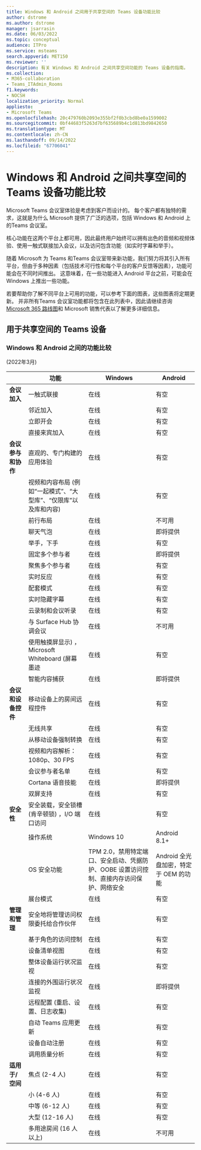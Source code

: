 ```yaml
---
title: Windows 和 Android 之间用于共享空间的 Teams 设备功能比较
author: dstrome
ms.author: dstrome
manager: jsarrasin
ms.date: 06/03/2022
ms.topic: conceptual
audience: ITPro
ms.service: msteams
search.appverid: MET150
ms.reviewer: ''
description: 有关 Windows 和 Android 之间共享空间功能的 Teams 设备的指南。
ms.collection:
- M365-collaboration
- Teams_ITAdmin_Rooms
f1.keywords:
- NOCSH
localization_priority: Normal
appliesto:
- Microsoft Teams
ms.openlocfilehash: 20c479760b2093e355bf2f0b3cbd8be0a1599002
ms.sourcegitcommit: 0bf44683f5263d7bf635689b4c1d813bd9842650
ms.translationtype: MT
ms.contentlocale: zh-CN
ms.lasthandoff: 09/14/2022
ms.locfileid: "67706041"
---
```

# <a name="teams-devices-for-shared-spaces-feature-comparison-between-windows-and-android"></a>Windows 和 Android 之间共享空间的 Teams 设备功能比较 
Microsoft Teams 会议室体验是考虑到客户而设计的。 每个客户都有独特的需求，这就是为什么 Microsoft 提供了广泛的选项，包括 Windows 和 Android 上的Teams 会议室。 

核心功能在这两个平台上都可用，因此最终用户始终可以拥有出色的音频和视频体验、使用一触式联接加入会议，以及访问包含功能（如实时字幕和举手）。 

随着 Microsoft 为 Teams 和Teams 会议室带来新功能，我们努力将其引入所有平台，但由于多种因素（包括技术可行性和每个平台的客户反馈等因素），功能可能会在不同时间推出。 这意味着，在一些功能进入 Android 平台之前，可能会在 Windows 上推出一些功能。 

若要帮助你了解不同平台上可用的功能，可以参考下面的图表，这些图表将定期更新。 并非所有Teams 会议室功能都将包含在此列表中，因此请继续咨询 [Microsoft 365 路线图](https://www.microsoft.com/en-us/microsoft-365/roadmap)和 Microsoft 销售代表以了解更多详细信息。    

## <a name="teams-devices-for-shared-spaces"></a>用于共享空间的 Teams 设备
### <a name="feature-comparison-between-windows-and-android"></a>Windows 和 Android 之间的功能比较
 (2022年3月)  

| &ensp; | 功能 |Windows|Android|
|-----------------------|---------|--------|--------|
|**会议加入**|一触式联接 |在线  |有空 |
||邻近加入 |在线  |有空 |
||立即开会 |在线  |有空 |
||直接来宾加入 |在线  |有空 |
|**会议参与和协作**|直观的、专门构建的应用体验 |在线  |有空 |
||视频和内容布局 (例如“一起模式”、“大型库”、“仅限库”以及库和内容)  |在线  |有空 |
||前行布局|在线|不可用|
||聊天气泡|在线 |即将提供 |
||举手，下手 |在线  |有空 |
||固定多个参与者 |在线  |即将提供 |
||聚焦多个参与者 |在线 |有空 |
||实时反应 |在线  |有空 |
||配套模式 |在线 |有空 |
||实时隐藏字幕 |在线  |有空 |
||云录制和会议听录 |在线  |有空 |
||与 Surface Hub 协调会议 |在线 |不可用 |
||使用触摸屏显示) ，Microsoft Whiteboard (屏幕墨迹 |在线  |有空 |
||智能内容捕获 |在线  |即将提供 |
|**会议和设备控件**|移动设备上的房间远程控件 |在线  |有空 |
||无线共享 |在线  |有空 |
||从移动设备强制转换 |在线  |有空 |
||视频和内容解析：1080p、30 FPS |在线  |有空 |
||会议参与者名单 |在线  |有空 |
||Cortana 语音技能 |在线  |即将提供 |
||双屏支持 |在线  |有空 |
|**安全性**|安全装载，安全锁槽 (肯辛顿锁) ，I/O 端口访问 |在线  |有空 |
||操作系统 |Windows 10  |Android 8.1+ |
||OS 安全功能 |TPM 2.0，禁用特定端口、安全启动、凭据防护、OOBE 设置访问控制、直接内存访问保护、网络安全 |Android 全光盘加密，特定于 OEM 的功能 |
||展台模式 |在线  |有空 |
|**管理和管理**|安全地将管理访问权限委托给合作伙伴 |在线  |有空 |
||基于角色的访问控制 |在线  |有空 |
||设备清单视图 |在线  |有空 |
||整体设备运行状况监视 |在线  |有空 |
||连接的外围运行状况监视 |在线  |即将提供 |
||远程配置 (重启、设置、日志收集)  |在线  |有空 |
||自动 Teams 应用更新 |在线  |有空 |
||设备自动注册 |在线 |有空 |
||调用质量分析 |在线  |有空 |
|**适用于/空间**|焦点 (2-4 人)  |在线  |有空 |
||小 (4-6 人)  |在线  |有空 |
||中等 (6-12 人)  |在线  |有空 |
||大型 (12-16 人)  |在线  |有空 |
||多用途房间 (16 人以上)  |在线  |不可用 |

